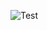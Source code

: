 ![Test](https://github.com/cuencadelplata/worldcup-tdd-2022-Enzo7891998/actions/workflows/node.js.yml/badge.svg)
